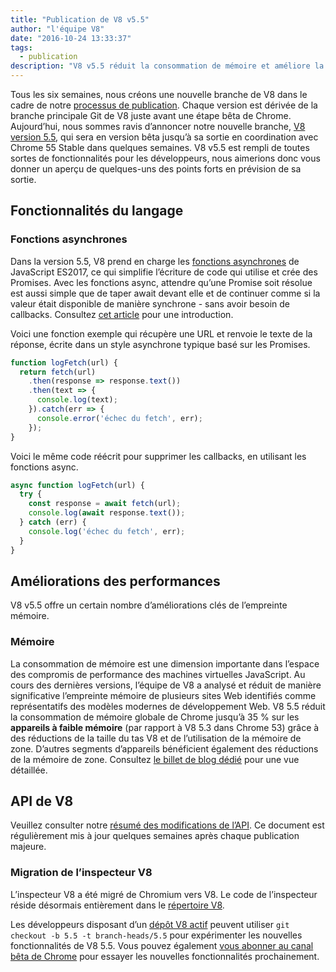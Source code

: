 ```yaml
---
title: "Publication de V8 v5.5"
author: "l'équipe V8"
date: "2016-10-24 13:33:37"
tags: 
  - publication
description: "V8 v5.5 réduit la consommation de mémoire et améliore la prise en charge des fonctionnalités du langage ECMAScript."
---
```

Tous les six semaines, nous créons une nouvelle branche de V8 dans le cadre de notre [processus de publication](/docs/release-process). Chaque version est dérivée de la branche principale Git de V8 juste avant une étape bêta de Chrome. Aujourd’hui, nous sommes ravis d’annoncer notre nouvelle branche, [V8 version 5.5](https://chromium.googlesource.com/v8/v8.git/+log/branch-heads/5.5), qui sera en version bêta jusqu’à sa sortie en coordination avec Chrome 55 Stable dans quelques semaines. V8 v5.5 est rempli de toutes sortes de fonctionnalités pour les développeurs, nous aimerions donc vous donner un aperçu de quelques-uns des points forts en prévision de sa sortie.

<!--truncate-->
## Fonctionnalités du langage

### Fonctions asynchrones

Dans la version 5.5, V8 prend en charge les [fonctions asynchrones](https://developers.google.com/web/fundamentals/getting-started/primers/async-functions) de JavaScript ES2017, ce qui simplifie l’écriture de code qui utilise et crée des Promises. Avec les fonctions async, attendre qu’une Promise soit résolue est aussi simple que de taper await devant elle et de continuer comme si la valeur était disponible de manière synchrone - sans avoir besoin de callbacks. Consultez [cet article](https://developers.google.com/web/fundamentals/getting-started/primers/async-functions) pour une introduction.

Voici une fonction exemple qui récupère une URL et renvoie le texte de la réponse, écrite dans un style asynchrone typique basé sur les Promises.

```js
function logFetch(url) {
  return fetch(url)
    .then(response => response.text())
    .then(text => {
      console.log(text);
    }).catch(err => {
      console.error('échec du fetch', err);
    });
}
```

Voici le même code réécrit pour supprimer les callbacks, en utilisant les fonctions async.

```js
async function logFetch(url) {
  try {
    const response = await fetch(url);
    console.log(await response.text());
  } catch (err) {
    console.log('échec du fetch', err);
  }
}
```

## Améliorations des performances

V8 v5.5 offre un certain nombre d’améliorations clés de l’empreinte mémoire.

### Mémoire

La consommation de mémoire est une dimension importante dans l’espace des compromis de performance des machines virtuelles JavaScript. Au cours des dernières versions, l’équipe de V8 a analysé et réduit de manière significative l’empreinte mémoire de plusieurs sites Web identifiés comme représentatifs des modèles modernes de développement Web. V8 5.5 réduit la consommation de mémoire globale de Chrome jusqu’à 35 % sur les **appareils à faible mémoire** (par rapport à V8 5.3 dans Chrome 53) grâce à des réductions de la taille du tas V8 et de l’utilisation de la mémoire de zone. D’autres segments d’appareils bénéficient également des réductions de la mémoire de zone. Consultez [le billet de blog dédié](/blog/optimizing-v8-memory) pour une vue détaillée.

## API de V8

Veuillez consulter notre [résumé des modifications de l’API](https://docs.google.com/document/d/1g8JFi8T_oAE_7uAri7Njtig7fKaPDfotU6huOa1alds/edit). Ce document est régulièrement mis à jour quelques semaines après chaque publication majeure.

### Migration de l’inspecteur V8

L’inspecteur V8 a été migré de Chromium vers V8. Le code de l’inspecteur réside désormais entièrement dans le [répertoire V8](https://chromium.googlesource.com/v8/v8/+/master/src/inspector/).

Les développeurs disposant d’un [dépôt V8 actif](/docs/source-code#using-git) peuvent utiliser `git checkout -b 5.5 -t branch-heads/5.5` pour expérimenter les nouvelles fonctionnalités de V8 5.5. Vous pouvez également [vous abonner au canal bêta de Chrome](https://www.google.com/chrome/browser/beta.html) pour essayer les nouvelles fonctionnalités prochainement.
